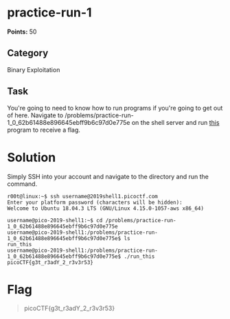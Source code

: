 # practice-run-1
**Points:** 50

## Category
Binary Exploitation

## Task
You're going to need to know how to run programs if you're going to get out of here. Navigate to /problems/practice-run-1_0_62b61488e896645ebff9b6c97d0e775e on the shell server and run [this](https://2019shell1.picoctf.com/static/6eba3b66e7a2b786c6c9769711d85663/run_this) program to receive a flag.

# Solution
Simply SSH into your account and navigate to the directory and run the command.
```console
r00t@linux:~$ ssh username@2019shell1.picoctf.com
Enter your platform password (characters will be hidden): 
Welcome to Ubuntu 18.04.3 LTS (GNU/Linux 4.15.0-1057-aws x86_64)

username@pico-2019-shell1:~$ cd /problems/practice-run-1_0_62b61488e896645ebff9b6c97d0e775e
username@pico-2019-shell1:/problems/practice-run-1_0_62b61488e896645ebff9b6c97d0e775e$ ls
run_this
username@pico-2019-shell1:/problems/practice-run-1_0_62b61488e896645ebff9b6c97d0e775e$ ./run_this 
picoCTF{g3t_r3adY_2_r3v3r53}
```
# Flag
> picoCTF{g3t_r3adY_2_r3v3r53}
